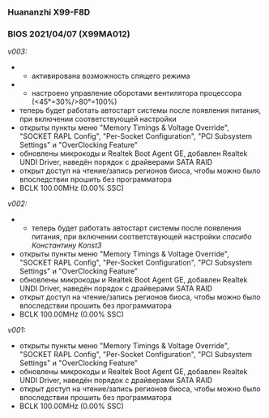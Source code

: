 ### Huananzhi X99-F8D
### BIOS 2021/04/07 (X99MA012)

*v003:*
* + активирована возможность спящего режима
* + настроено управление оборотами вентилятора процессора (<45°=30%/>80°=100%)
* теперь будет работать автостарт системы после появления питания, при включении соответствующей настройки
* открыты пункты меню "Memory Timings & Voltage Override", "SOCKET RAPL Config", "Per-Socket Configuration", "PCI Subsystem Settings" и "OverClocking Feature"
* обновлены микрокоды и Realtek Boot Agent GE, добавлен Realtek UNDI Driver, наведён порядок с драйверами SATA RAID
* открыт доступ на чтение/запись регионов биоса, чтобы можно было впоследствии прошить без программатора
* BCLK 100.00MHz (0.00% SSC)

*v002:*
* + теперь будет работать автостарт системы после появления питания, при включении соответствующей настройки *спасибо Константину Konst3*
* открыты пункты меню "Memory Timings & Voltage Override", "SOCKET RAPL Config", "Per-Socket Configuration", "PCI Subsystem Settings" и "OverClocking Feature"
* обновлены микрокоды и Realtek Boot Agent GE, добавлен Realtek UNDI Driver, наведён порядок с драйверами SATA RAID
* открыт доступ на чтение/запись регионов биоса, чтобы можно было впоследствии прошить без программатора
* BCLK 100.00MHz (0.00% SSC)

*v001:*
* открыты пункты меню "Memory Timings & Voltage Override", "SOCKET RAPL Config", "Per-Socket Configuration", "PCI Subsystem Settings" и "OverClocking Feature"
* обновлены микрокоды и Realtek Boot Agent GE, добавлен Realtek UNDI Driver, наведён порядок с драйверами SATA RAID
* открыт доступ на чтение/запись регионов биоса, чтобы можно было впоследствии прошить без программатора
* BCLK 100.00MHz (0.00% SSC)
